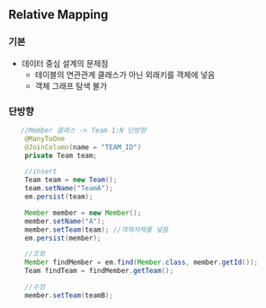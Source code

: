 ## Relative Mapping

### 기본
 - 데이터 중심 설계의 문제점
   - 테이블의 연관관계 클래스가 아닌 외래키를 객체에 넣음
   - 객체 그래프 탐색 불가
   

### 단방향
```java
   //Member 클래스 -> Team 1:N 단방향
    @ManyToOne
    @JoinColumn(name = "TEAM_ID")
    private Team team;

    //insert
    Team team = new Team();
    team.setName("TeamA");
    em.persist(team);

    Member member = new Member();
    member.setName("A");
    member.setTeam(team); //객체자체를 넣음
    em.persist(member);

    //조회
    Member findMember = em.find(Member.class, member.getId());
    Team findTeam = findMember.getTeam();

    //수정
    member.setTeam(teamB);
```

